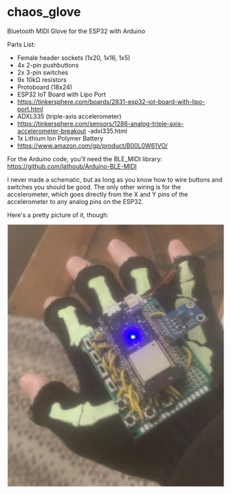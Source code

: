 # chaos_glove
Bluetooth MIDI Glove for the ESP32 with Arduino

Parts List:
- Female header sockets (1x20, 1x16, 1x5)
- 4x 2-pin pushbuttons
- 2x 3-pin switches
- 9x 10kΩ resistors
- Protoboard (18x24)
- ESP32 IoT Board with Lipo Port
- https://tinkersphere.com/boards/2831-esp32-iot-board-with-lipo-port.html
- ADXL335 (triple-axis accelerometer)
- https://tinkersphere.com/sensors/1286-analog-triple-axis-accelerometer-breakout -adxl335.html
- 1x Lithium Ion Polymer Battery
- https://www.amazon.com/gp/product/B00L0W61VO/

For the Arduino code, you'll need the BLE_MIDI library: https://github.com/lathoub/Arduino-BLE-MIDI

I never made a schematic, but as long as you know how to wire buttons and switches you should be good. The only other wiring is for the accelerometer, which goes directly from the X and Y pins of the accelerometer to any analog pins on the ESP32.

Here's a pretty picture of it, though:

![pretty picture](/images/glove.png)
